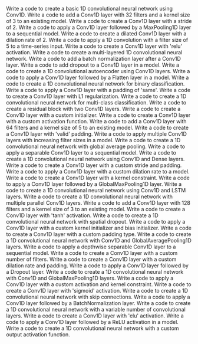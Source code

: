 Write a code to create a basic 1D convolutional neural network using Conv1D.
Write a code to add a Conv1D layer with 32 filters and a kernel size of 3 to an existing model.
Write a code to create a Conv1D layer with a stride of 2.
Write a code to apply a Conv1D layer followed by a MaxPooling1D layer to a sequential model.
Write a code to create a dilated Conv1D layer with a dilation rate of 2.
Write a code to apply a 1D convolution with a filter size of 5 to a time-series input.
Write a code to create a Conv1D layer with 'relu' activation.
Write a code to create a multi-layered 1D convolutional neural network.
Write a code to add a batch normalization layer after a Conv1D layer.
Write a code to add dropout to a Conv1D layer in a model.
Write a code to create a 1D convolutional autoencoder using Conv1D layers.
Write a code to apply a Conv1D layer followed by a Flatten layer in a model.
Write a code to create a 1D convolutional neural network for binary classification.
Write a code to apply a Conv1D layer with a padding of 'same'.
Write a code to create a Conv1D layer with L1 regularization.
Write a code to create a 1D convolutional neural network for multi-class classification.
Write a code to create a residual block with two Conv1D layers.
Write a code to create a Conv1D layer with a custom initializer.
Write a code to create a Conv1D layer with a custom activation function.
Write a code to add a Conv1D layer with 64 filters and a kernel size of 5 to an existing model.
Write a code to create a Conv1D layer with 'valid' padding.
Write a code to apply multiple Conv1D layers with increasing filter sizes in a model.
Write a code to create a 1D convolutional neural network with global average pooling.
Write a code to apply a separable Conv1D layer to a sequential model.
Write a code to create a 1D convolutional neural network using Conv1D and Dense layers.
Write a code to create a Conv1D layer with a custom stride and padding.
Write a code to apply a Conv1D layer with a custom dilation rate to a model.
Write a code to create a Conv1D layer with a kernel constraint.
Write a code to apply a Conv1D layer followed by a GlobalMaxPooling1D layer.
Write a code to create a 1D convolutional neural network using Conv1D and LSTM layers.
Write a code to create a 1D convolutional neural network with multiple parallel Conv1D layers.
Write a code to add a Conv1D layer with 128 filters and a kernel size of 3 to an existing model.
Write a code to create a Conv1D layer with 'tanh' activation.
Write a code to create a 1D convolutional neural network with spatial dropout.
Write a code to apply a Conv1D layer with a custom kernel initializer and bias initializer.
Write a code to create a Conv1D layer with a custom padding type.
Write a code to create a 1D convolutional neural network with Conv1D and GlobalAveragePooling1D layers.
Write a code to apply a depthwise separable Conv1D layer to a sequential model.
Write a code to create a Conv1D layer with a custom number of filters.
Write a code to create a Conv1D layer with a custom dilation rate and padding.
Write a code to apply a Conv1D layer followed by a Dropout layer.
Write a code to create a 1D convolutional neural network with Conv1D and GlobalMaxPooling1D layers.
Write a code to apply a Conv1D layer with a custom activation and kernel constraint.
Write a code to create a Conv1D layer with 'sigmoid' activation.
Write a code to create a 1D convolutional neural network with skip connections.
Write a code to apply a Conv1D layer followed by a BatchNormalization layer.
Write a code to create a 1D convolutional neural network with a variable number of convolutional layers.
Write a code to create a Conv1D layer with 'elu' activation.
Write a code to apply a Conv1D layer followed by a ReLU activation in a model.
Write a code to create a 1D convolutional neural network with a custom output activation function.